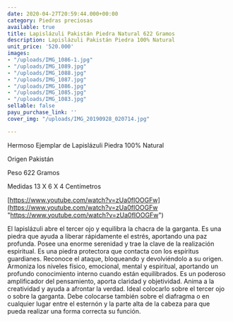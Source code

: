 ```yaml
---
date: 2020-04-27T20:59:44.000+00:00
category: Piedras preciosas
available: true
title: Lapislázuli Pakistán Piedra Natural 622 Gramos
description: Lapislázuli Pakistán Piedra 100% Natural
unit_price: '520.000'
images:
- "/uploads/IMG_1086-1.jpg"
- "/uploads/IMG_1089.jpg"
- "/uploads/IMG_1088.jpg"
- "/uploads/IMG_1087.jpg"
- "/uploads/IMG_1086.jpg"
- "/uploads/IMG_1085.jpg"
- "/uploads/IMG_1083.jpg"
sellable: false
payu_purchase_link: ''
cover_img: "/uploads/IMG_20190928_020714.jpg"

---
```

Hermoso Ejemplar de Lapislázuli Piedra 100% Natural

Origen Pakistán 

Peso 622 Gramos 

Medidas 13 X 6 X 4 Centímetros

[https://www.youtube.com/watch?v=zUa0fIOOGFw](https://www.youtube.com/watch?v=zUa0fIOOGFw "https://www.youtube.com/watch?v=zUa0fIOOGFw")

El lapislázuli abre el tercer ojo y equilibra la chacra de la garganta. Es una piedra que ayuda a liberar rápidamente el estrés, aportando una paz profunda. Posee una enorme serenidad y trae la clave de la realización espiritual. Es una piedra protectora que contacta con los espíritus guardianes. Reconoce el ataque, bloqueando y devolviéndolo a su origen. Armoniza los niveles físico, emocional, mental y espiritual, aportando un profundo conocimiento interno cuando están equilibrados. Es un poderoso amplificador del pensamiento, aporta claridad y objetividad. Anima a la creatividad y ayuda a afrontar la verdad. Ideal colocarlo sobre el tercer ojo o sobre la garganta. Debe colocarse también sobre el diafragma o en cualquier lugar entre el esternón y la parte alta de la cabeza para que pueda realizar una forma correcta su función.